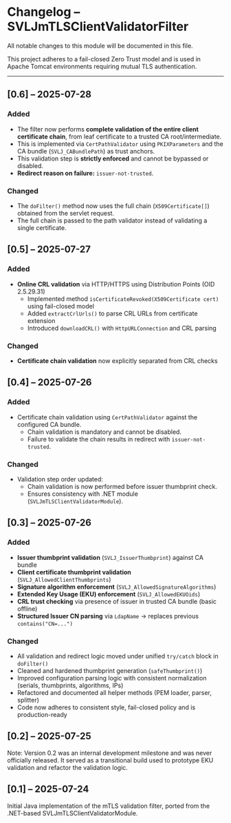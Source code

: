 # Changelog – SVLJmTLSClientValidatorFilter

All notable changes to this module will be documented in this file.

This project adheres to a fail-closed Zero Trust model and is used in Apache Tomcat environments requiring mutual TLS authentication.

---

## [0.6] – 2025-07-28

### Added
- The filter now performs **complete validation of the entire client certificate chain**, from leaf certificate to a trusted CA root/intermediate.
- This is implemented via `CertPathValidator` using `PKIXParameters` and the CA bundle (`SVLJ_CABundlePath`) as trust anchors.
- This validation step is **strictly enforced** and cannot be bypassed or disabled.
- **Redirect reason on failure:** `issuer-not-trusted`.

### Changed
- The `doFilter()` method now uses the full chain (`X509Certificate[]`) obtained from the servlet request.
- The full chain is passed to the path validator instead of validating a single certificate.

## [0.5] – 2025-07-27

### Added
- **Online CRL validation** via HTTP/HTTPS using Distribution Points (OID 2.5.29.31)
  - Implemented method `isCertificateRevoked(X509Certificate cert)` using fail-closed model
  - Added `extractCrlUrls()` to parse CRL URLs from certificate extension
  - Introduced `downloadCRL()` with `HttpURLConnection` and CRL parsing

### Changed
- **Certificate chain validation** now explicitly separated from CRL checks

## [0.4] – 2025-07-26

### Added
- Certificate chain validation using `CertPathValidator` against the configured CA bundle.
  - Chain validation is mandatory and cannot be disabled.
  - Failure to validate the chain results in redirect with `issuer-not-trusted`.

### Changed
- Validation step order updated:
  - Chain validation is now performed before issuer thumbprint check.
  - Ensures consistency with .NET module (`SVLJmTLSClientValidatorModule`).


## [0.3] – 2025-07-26

### Added
- **Issuer thumbprint validation** (`SVLJ_IssuerThumbprint`) against CA bundle
- **Client certificate thumbprint validation** (`SVLJ_AllowedClientThumbprints`)
- **Signature algorithm enforcement** (`SVLJ_AllowedSignatureAlgorithms`)
- **Extended Key Usage (EKU) enforcement** (`SVLJ_AllowedEKUOids`)
- **CRL trust checking** via presence of issuer in trusted CA bundle (basic offline)
- **Structured Issuer CN parsing** via `LdapName` → replaces previous `contains("CN=...")`

### Changed
- All validation and redirect logic moved under unified `try/catch` block in `doFilter()`
- Cleaned and hardened thumbprint generation (`safeThumbprint()`)
- Improved configuration parsing logic with consistent normalization (serials, thumbprints, algorithms, IPs)
- Refactored and documented all helper methods (PEM loader, parser, splitter)
- Code now adheres to consistent style, fail-closed policy and is production-ready


## [0.2] – 2025-07-25
Note: Version 0.2 was an internal development milestone and was never officially released.
It served as a transitional build used to prototype EKU validation and refactor the validation logic.

## [0.1] – 2025-07-24
Initial Java implementation of the mTLS validation filter, ported from the .NET-based SVLJmTLSClientValidatorModule.
